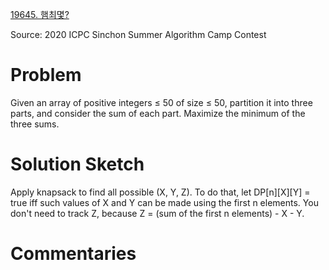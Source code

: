 [19645. 햄최몇?](https://www.acmicpc.net/problem/19645)

Source: 2020 ICPC Sinchon Summer Algorithm Camp Contest


# Problem

Given an array of positive integers ≤ 50 of size ≤ 50, partition it into three parts, and consider the sum of each part. Maximize the minimum of the three sums.

# Solution Sketch

Apply knapsack to find all possible (X, Y, Z). To do that, let DP[n][X][Y] = true iff such values of X and Y can be made using the first n elements. You don't need to track Z, because Z = (sum of the first n elements) - X - Y.

# Commentaries
